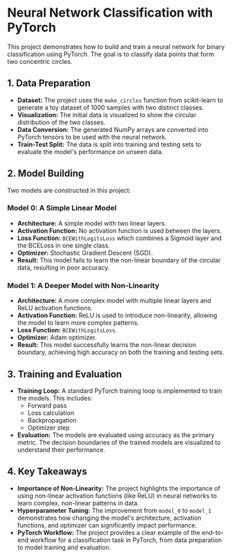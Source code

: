 # Neural Network Classification with PyTorch

This project demonstrates how to build and train a neural network for binary classification using PyTorch. The goal is to classify data points that form two concentric circles.

## 1. Data Preparation

- **Dataset:** The project uses the `make_circles` function from scikit-learn to generate a toy dataset of 1000 samples with two distinct classes.
- **Visualization:** The initial data is visualized to show the circular distribution of the two classes.
- **Data Conversion:** The generated NumPy arrays are converted into PyTorch tensors to be used with the neural network.
- **Train-Test Split:** The data is split into training and testing sets to evaluate the model's performance on unseen data.

## 2. Model Building

Two models are constructed in this project:

### Model 0: A Simple Linear Model

- **Architecture:** A simple model with two linear layers.
- **Activation Function:** No activation function is used between the layers.
- **Loss Function:** `BCEWithLogitsLoss` which combines a Sigmoid layer and the BCELoss in one single class.
- **Optimizer:** Stochastic Gradient Descent (SGD).
- **Result:** This model fails to learn the non-linear boundary of the circular data, resulting in poor accuracy.

### Model 1: A Deeper Model with Non-Linearity

- **Architecture:** A more complex model with multiple linear layers and ReLU activation functions.
- **Activation Function:** ReLU is used to introduce non-linearity, allowing the model to learn more complex patterns.
- **Loss Function:** `BCEWithLogitsLoss`.
- **Optimizer:** Adam optimizer.
- **Result:** This model successfully learns the non-linear decision boundary, achieving high accuracy on both the training and testing sets.

## 3. Training and Evaluation

- **Training Loop:** A standard PyTorch training loop is implemented to train the models. This includes:
    - Forward pass
    - Loss calculation
    - Backpropagation
    - Optimizer step
- **Evaluation:** The models are evaluated using accuracy as the primary metric. The decision boundaries of the trained models are visualized to understand their performance.

## 4. Key Takeaways

- **Importance of Non-Linearity:** The project highlights the importance of using non-linear activation functions (like ReLU) in neural networks to learn complex, non-linear patterns in data.
- **Hyperparameter Tuning:** The improvement from `model_0` to `model_1` demonstrates how changing the model's architecture, activation functions, and optimizer can significantly impact performance.
- **PyTorch Workflow:** The project provides a clear example of the end-to-end workflow for a classification task in PyTorch, from data preparation to model training and evaluation.
